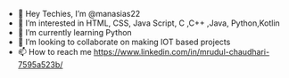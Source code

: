 - 👋 Hey Techies, I’m @manasias22
- 👀 I’m interested in  HTML, CSS, Java Script, C ,C++ ,Java, Python,Kotlin
- 🌱 I’m currently learning Python
- 💞️ I’m looking to collaborate on making IOT based projects
- 📫 How to reach me https://www.linkedin.com/in/mrudul-chaudhari-7595a523b/

<!---
manasias22/manasias22 is a ✨ special ✨ repository because its `README.md` (this file) appears on your GitHub profile.
You can click the Preview link to take a look at your changes.
--->
